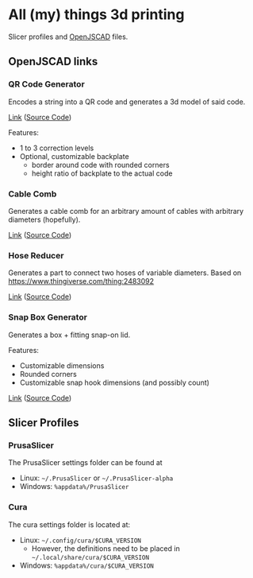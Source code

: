 # All (my) things 3d printing
Slicer profiles and [OpenJSCAD](https://openjscad.org) files.
## OpenJSCAD links
### QR Code Generator
Encodes a string into a QR code and generates a 3d model of said code.

[Link](https://openjscad.org/#https://raw.githubusercontent.com/4cello/3dprinting/master/openjscad/qr-code-generator.jscad) 
([Source Code](openjscad/qr-code-generator.jscad))

Features: 
- 1 to 3 correction levels 
- Optional, customizable backplate
    - border around code with rounded corners
    - height ratio of backplate to the actual code

### Cable Comb
Generates a cable comb for an arbitrary amount of cables with arbitrary diameters (hopefully).

[Link](https://openjscad.org/#https://raw.githubusercontent.com/4cello/3dprinting/master/openjscad/cable-comb.jscad) 
([Source Code](openjscad/cable-comb.jscad))


### Hose Reducer
Generates a part to connect two hoses of variable diameters.
Based on https://www.thingiverse.com/thing:2483092

[Link](https://openjscad.org/#https://raw.githubusercontent.com/4cello/3dprinting/master/openjscad/hose_reducer.jscad) 
([Source Code](openjscad/cable-hose_reducer.jscad))

### Snap Box Generator
Generates a box + fitting snap-on lid.

Features:
- Customizable dimensions
- Rounded corners
- Customizable snap hook dimensions (and possibly count)

[Link](https://openjscad.org/#https://raw.githubusercontent.com/4cello/3dprinting/master/openjscad/snap-box.jscad)
([Source Code](openjscad/snap-box.jscad))

## Slicer Profiles
### PrusaSlicer
The PrusaSlicer settings folder can be found at
- Linux: ``~/.PrusaSlicer`` or ``~/.PrusaSlicer-alpha``
- Windows: ``%appdata%/PrusaSlicer``

### Cura
The cura settings folder is located at:
- Linux: ``~/.config/cura/$CURA_VERSION``
    - However, the definitions need to be placed in ``~/.local/share/cura/$CURA_VERSION``
- Windows: ``%appdata%/cura/$CURA_VERSION``
